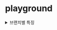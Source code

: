 # playground

<details>
<summary>브랜치별 특징</summary>

|      브랜치명      | 특징                               |
|:--------------:|----------------------------------|
|      main      | 공부하고 구현한 내용을 통합한 브랜치             |
| vanilla-branch | 첫 커밋 상태를 유지하는 초기 브랜치             |
|   form-data    | https://runnrun.tistory.com/114  |

</details>